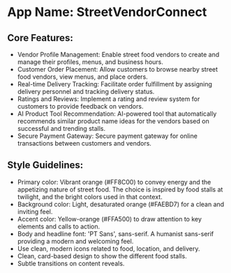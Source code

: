 # **App Name**: StreetVendorConnect

## Core Features:

- Vendor Profile Management: Enable street food vendors to create and manage their profiles, menus, and business hours.
- Customer Order Placement: Allow customers to browse nearby street food vendors, view menus, and place orders.
- Real-time Delivery Tracking: Facilitate order fulfillment by assigning delivery personnel and tracking delivery status.
- Ratings and Reviews: Implement a rating and review system for customers to provide feedback on vendors.
- AI Product Tool Recommendation: AI-powered tool that automatically recommends similar product name ideas for the vendors based on successful and trending stalls.
- Secure Payment Gateway: Secure payment gateway for online transactions between customers and vendors.

## Style Guidelines:

- Primary color: Vibrant orange (#FF8C00) to convey energy and the appetizing nature of street food. The choice is inspired by food stalls at twilight, and the bright colors used in that context.
- Background color: Light, desaturated orange (#FAEBD7) for a clean and inviting feel.
- Accent color: Yellow-orange (#FFA500) to draw attention to key elements and calls to action.
- Body and headline font: 'PT Sans', sans-serif. A humanist sans-serif providing a modern and welcoming feel.
- Use clean, modern icons related to food, location, and delivery.
- Clean, card-based design to show the different food stalls.
- Subtle transitions on content reveals.
